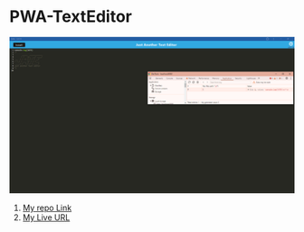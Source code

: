 # PWA-TextEditor




![Screenshot](./client/src/images/Screenshot%20(27).png)

1. [My repo Link](https://github.com/bmallar/PWA-TextEditor)
2. [My Live URL](https://pwa-texteditor-m4c4.onrender.com/)
